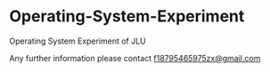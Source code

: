 # Operating-System-Experiment
Operating System Experiment of JLU  

Any further information please contact f18795465975zx@gmail.com
